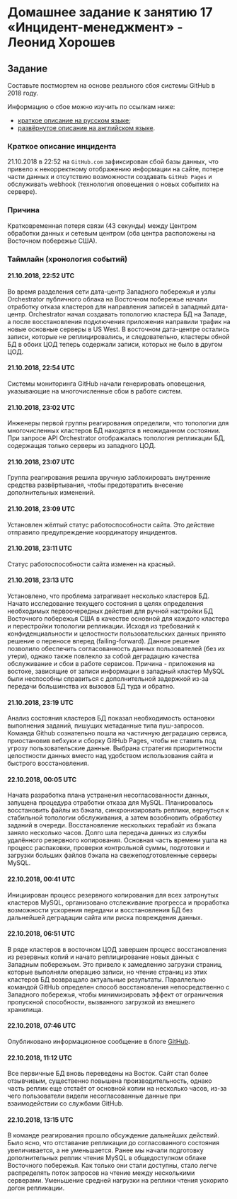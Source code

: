 # Домашнее задание к занятию 17 «Инцидент-менеджмент» - Леонид Хорошев

## Задание

Составьте постмортем на основе реального сбоя системы GitHub в 2018 году.

Информацию о сбое можно изучить по ссылкам ниже:

* [краткое описание на русском языке](https://habr.com/ru/post/427301/);
* [развёрнутое описание на английском языке](https://github.blog/2018-10-30-oct21-post-incident-analysis/).



### Краткое описание инцидента
 
21.10.2018 в 22:52 на `GitHub.com` зафиксирован сбой базы данных, что привело к некорректному отображению информации на сайте, потере части данных и отсутствию возможности создавать `GitHub Pages` и обслуживать webhook (технология оповещения о новых событиях на сервере).

### Причина

Кратковременная потеря связи (43 секунды) между Центром обработки данных и сетевым центром (оба центра расположены на Восточном побережье США).

### Таймлайн (хронология событий)

#### 21.10.2018, 22:52 UTC 
Во время разделения сети  дата-центр Западного побережья и узлы Orchestrator публичного облака на Восточном побережье начали отработку отказа кластеров для направления записей в западный дата-центр. Orchestrator начал создавать топологию кластера БД на Западе, а после восстановления подключения приложения направили трафик на новые основные серверы в US West. В восточном дата-центре остались записи, которые не реплицировались, и следовательно, кластеры обной БД в обоих ЦОД теперь содержали записи, которых не было в другом ЦОД.

#### 21.10.2018, 22:54 UTC
Cистемы мониторинга GitHub начали генерировать оповещения, указывающие на многочисленные сбои в работе систем.

#### 21.10.2018, 23:02 UTC
Инженеры первой группы реагирования определили, что топологии для многочисленных кластеров БД находятся в неожиданном состоянии. При запросе API Orchestrator отображалась топология репликации БД, содержащая только серверы из западного ЦОД.

#### 21.10.2018, 23:07 UTC
Группа реагирования решила вручную заблокировать внутренние средства развёртывания, чтобы предотвратить внесение дополнительных изменений. 

#### 21.10.2018, 23:09 UTC
Установлен жёлтый статус работоспособности сайта. Это действие отправило предупреждение координатору инцидентов. 

#### 21.10.2018, 23:11 UTC
Статус  работоспособности сайта изменен на красный.

#### 21.10.2018, 23:13 UTC
Установлено, что проблема затрагивает несколько кластеров БД. Начато исследование текущего состояния в целях определения необходимых первоочередных действия для ручной настройки БД Восточного побережья США в качестве основной для каждого кластера и перестройки топологии репликации. Исходя из требований к конфиденциальности и целостности пользовательских данных принято решение о переносе вперед (failing-forward). Данное решение позволило обеспечить согласованность данных пользователей (без их утери), однако также повлекло за собой деградацию качества обслуживание и сбои в работе сервисов. Причина -  приложения на востоке, зависящие от записи информации в западный кластер MySQL были неспособны справиться с дополнительной задержкой из-за передачи большинства их вызовов БД туда и обратно.

#### 21.10.2018, 23:19 UTC
Анализ состояния кластеров БД показал необходимость остановки выполнения заданий, пишущих метаданные типа пуш-запросов. Команда Github сознательно пошла на частичную деградацию сервиса, приостановив вебхуки и сборку GitHub Pages, чтобы не ставить под угрозу пользовательские данные. Выбрана стратегия приоритетности целостности данных вместо над удобством использования сайта и быстрого восстановления.

#### 22.10.2018, 00:05 UTC
Начата разработка плана устранения несогласованности данных, запущена процедура отработки отказа для MySQL. Планировалось восстановить файлы из бэкапа, синхронизировать реплики, вернуться к стабильной топологии обслуживания, а затем возобновить обработку заданий в очереди. Восстановление нескольких терабайт из бэкапа заняло несколько часов. Долго шла передача данных из службы удалённого резервного копирования. Основная часть времени ушла на процесс распаковки, проверки контрольной суммы, подготовки и загрузки больших файлов бэкапа на свежеподготовленные серверы MySQL.

#### 22.10.2018, 00:41 UTC
Инициирован процесс резервного копирования для всех затронутых кластеров MySQL, организовано отслеживание прогресса и проработка возможности ускорения передачи и восстановления БД без дальнейшей деградации сайта или риска повреждения данных.

#### 22.10.2018, 06:51 UTC
В ряде кластеров в восточном ЦОД завершен процесс восстановления из резервных копий и начато реплицирование новых данных с Западным побережьем. Это привело к замедлению загрузки страниц, которые выполняли операцию записи, но чтение страниц из этих кластеров БД возвращало актуальные результаты. Параллельно командой GitHub определен способ восстановления непосредственно с Западного побережья, чтобы минимизировать эффект от ограничения пропускной способности, вызванного загрузкой из внешнего хранилища.

#### 22.10.2018, 07:46 UTC
Опубликовано информационное сообщение в блоге [GitHub](https://github.blog/2018-10-21-october21-incident-report/).

#### 22.10.2018, 11:12 UTC
Все первичные БД вновь переведены на Восток. Cайт стал более отзывчивым, существенно повышена производительность, однако часть реплик еще отстаёт от основной копии на несколько часов, из-за чего пользователи видели несогласованные данные при взаимодействии со службами GitHub. 

#### 22.10.2018, 13:15 UTC
В команде реагирования прошло обсуждение дальнейших действий. Было ясно, что отставание репликации до согласованного состояния увеличивается, а не уменьшается. Ранее мы начали подготовку дополнительных реплик чтения MySQL в общедоступном облаке Восточного побережья. Как только они стали доступны, стало легче распределять поток запросов на чтение между несколькими серверами. Уменьшение средней нагрузки на реплики чтения ускорило догон репликации.
